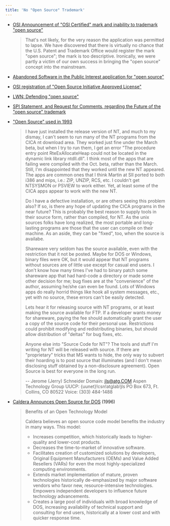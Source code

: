 ```yaml
---
title: 'No "Open Source" Trademark'
---
```


- [OSI Announcement of "OSI Certified" mark and inability to trademark "open source"](https://opensource.org/pressreleases/certified-open-source.php)

  > That's not likely, for the very reason the application was permitted to lapse. We have discovered that there is virtually no chance that the U.S. Patent and Trademark Office would register the mark "open source"; the mark is too descriptive. Ironically, we were partly a victim of our own success in bringing the "open source" concept into the mainstream.

- [Abandoned Software in the Public Interest application for "open source"](https://tsdr.uspto.gov/#caseNumber=75439502&caseType=SERIAL_NO&searchType=statusSearch)

- [OSI registration of "Open Source Initiative Approved License"](https://tsdr.uspto.gov/#caseNumber=78813707&caseSearchType=US_APPLICATION&caseType=SERIAL_NO&searchType=statusSearch)

- [LWN: Defending "open source"](https://lwn.net/Articles/239780/)

- [SPI Statement, and Request for Comments, regarding the Future of the "open source" trademark](https://old.lwn.net/1998/1203/a/trademark.html)

- ["Open Source" used in 1993](https://groups.google.com/forum/#!msg/comp.os.ms-windows.programmer.win32/WoBvPB0U9Co/wXfpq5nEJTYJ)

  > I have just installed the release version of NT, and much to my dismay,
  > I can't seem to run many of the NT programs from the CICA nt download
  > area.  They worked just fine under the March beta, but when I try to
  > run them, I get an error "The procedure entry point RteExAllocateHeap
  > could not be located in the dynamic link library ntdll.dll".
  > I think most of the apps that are failing were compiled with the Oct.
  > beta, rather than the March.  Still, I'm disappointed that they worked
  > until the new NT appeared.  The apps are common ones that I think Martin
  > at SII ported to both i386 and mips, i.e.: ZIP, UNZIP, RCS, etc.  I
  > couldn't get NTSYSMON or PSVIEW to work either.  Yet, at least some of
  > the CICA apps appear to work with the new NT.
  >
  > Do I have a defective installation, or are others seeing this problem
  > also?  If so, is there any hope of updating the CICA programs in the
  > near future?  This is probably the best reason to supply tools in their
  > source form, rather than compiled, for NT.  As the unix sources folks
  > have long realized, the most portable and long-lasting programs are
  > those that the user can compile on their machine.  As an aside, they
  > can be "fixed", too, when the source is availabe.
  >
  > Shareware very seldom has the source available, even with the restriction
  > that it not be posted.  Maybe for DOS or Windows, binary files were OK,
  > but it would appear that NT programs without sources are of little use
  > except for casual end users.  I don't know how many times I've had to
  > binary patch some shareware app that had hard-code a directory or made
  > some other decision for me; bug fixes are at the "convenience" of the
  > author, assuming he/she can even be found.  Lots of Windows apps do
  > really horrid things like hook all system messages, etc., yet with no
  > source, these errors can't be easily detected.
  >
  > Lets hear it for releasing source with NT programs, or at least making
  > the source available for FTP.  If a developer wants money for shareware,
  > paying the fee should automatically grant the user a copy of the source
  > code for their personal use.  Restrictions could prohibit modifying and
  > redistributing binaries, but should allow distribution of "deltas" for
  > bug fixes, etc.
  >
  > Anyone else into "Source Code for NT"?  The tools and stuff I'm writing
  > for NT will be released with source.  If there are "proprietary" tricks
  > that MS wants to hide, the only way to subvert their hoarding is to post
  > source that illuminates (and I don't mean disclosing stuff obtained by
  > a non-disclosure agreement).  Open Source is best for everyone in the
  > long run.
  >
  > --
  > Jerome (Jerry) Schneider             Domain: jls@atg.COM
  > Aspen Technology Group               UUCP:   {uunet}!csn!atglab!jls
  > PO Box 673, Ft. Collins, CO 80522    Voice:  (303) 484-1488

- [Caldera Announces Open Source for DOS](http://www.xent.com/FoRK-archive/fall96/0269.html) (1996)

   > Benefits of an Open Technology Model
   >
   > Caldera believes an open source code model benefits the industry in
   > many ways.
   > This model:
   >   * Increases competition, which historically leads to higher-quality
   >     and lower-cost products.
   >   * Decreases the time-to-market of innovative software.
   >   * Facilitates creation of customized solutions by developers,
   >     Original Equipment Manufacturers (OEMs) and Value Added Resellers
   >     (VARs) for even the most highly-specialized computing
   >     environments.
   >   * Extends market implementation of mature, proven technologies
   >     historically de-emphasized by major software vendors who favor
   >     new, resource-intensive technologies. Empowers independent
   >     developers to influence future technology advancements.
   >   * Creates a large pool of individuals with broad knowledge of DOS,
   >     increasing availability of technical support and consulting for
   >     end users, historically at a lower cost and with quicker response
   >     time.
